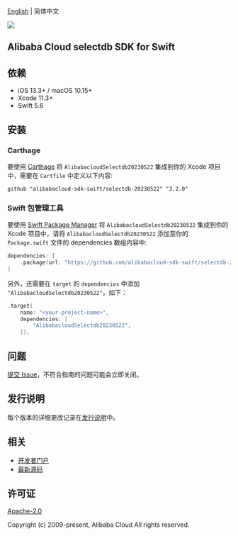 [English](README.md) | 简体中文

![](https://aliyunsdk-pages.alicdn.com/icons/AlibabaCloud.svg)

## Alibaba Cloud selectdb SDK for Swift

## 依赖

- iOS 13.3+ / macOS 10.15+
- Xcode 11.3+
- Swift 5.6

## 安装

### Carthage

要使用 [Carthage](https://github.com/Carthage/Carthage) 将 `AlibabacloudSelectdb20230522` 集成到你的 Xcode 项目中，需要在 `Cartfile` 中定义以下内容:

```ogdl
github "alibabacloud-sdk-swift/selectdb-20230522" "3.2.0"
```

### Swift 包管理工具

要使用 [Swift Package Manager](https://swift.org/package-manager/) 将 `AlibabacloudSelectdb20230522` 集成到你的 Xcode 项目中，请将 `AlibabacloudSelectdb20230522` 添加至你的 `Package.swift` 文件的 dependencies 数组内容中:

```swift
dependencies: [
    .package(url: "https://github.com/alibabacloud-sdk-swift/selectdb-20230522.git", from: "3.2.0")
]
```

另外，还需要在 `target` 的 `dependencies` 中添加 `"AlibabacloudSelectdb20230522"`，如下：

```swift
.target(
    name: "<your-project-name>",
    dependencies: [
        "AlibabacloudSelectdb20230522",
    ]),
```

## 问题

[提交 Issue](https://github.com/alibabacloud-sdk-swift/selectdb-20230522/issues/new)，不符合指南的问题可能会立即关闭。

## 发行说明

每个版本的详细更改记录在[发行说明](./ChangeLog.txt)中。

## 相关

* [开发者门户](https://next.api.aliyun.com/home)
* [最新源码](https://github.com/alibabacloud-sdk-swift/selectdb-20230522)

## 许可证

[Apache-2.0](http://www.apache.org/licenses/LICENSE-2.0)

Copyright (c) 2009-present, Alibaba Cloud All rights reserved.
